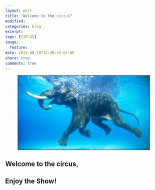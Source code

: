 ```yaml
---
layout: post
title: "Welcome to the circus"
modified:
categories: blog
excerpt:
tags: [CIRCUS]
image:
  feature:
date: 2015-08-18T15:39:55-04:00
share: true
comments: true
---
```


<figure>
  <a href="/images/20150818-elephant.jpg">
  	<img src="/images/20150818-elephant.jpg" alt="image">
	</a>
</figure>

## Welcome to the circus,

## Enjoy the Show!

